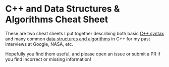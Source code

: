 # C++ and Data Structures & Algorithms Cheat Sheet

These are two cheat sheets I put together describing both basic [C++ syntax](C++%20Syntax.md) and many common
[data structures and algorithms](Data%20Structures%20and%20Algorithms.md) in C++ for my past interviews at Google, NASA,
etc.

Hopefully you find them useful, and please open an issue or submit a PR if you find incorrect or missing information!
